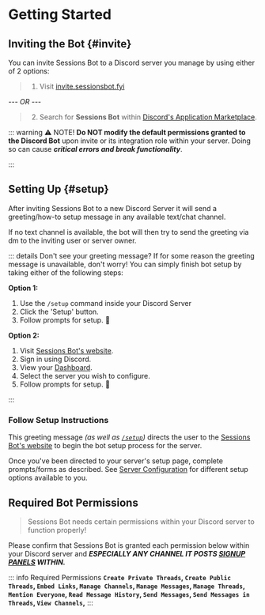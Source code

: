 # Getting Started

## Inviting the Bot {#invite}
You can invite Sessions Bot to a Discord server you manage by using either of 2 options:

 > 1. Visit [invite.sessionsbot.fyi](https://invite.sessionsbot.fyi)

 *--- OR ---*

 > 2. Search for **Sessions Bot** within [Discord's Application Marketplace](https://discord.com/discovery/applications/).

::: warning ⚠️ NOTE!
**Do NOT modify the default permissions granted to the Discord Bot** upon invite or its integration role within your server. Doing so can cause ***critical errors and break functionality***.

:::



## Setting Up {#setup}
After inviting Sessions Bot to a new Discord Server it will send a greeting/how-to setup message in any available text/chat channel.

If no text channel is available, the bot will then try to send the greeting via dm to the inviting user or server owner.

::: details Don't see your greeting message?
If for some reason the greeting message is unavailable, don't worry!
You can simply finish bot setup by taking either of the following steps:

**Option 1:**
1. Use the `/setup` command inside your Discord Server
2. Click the 'Setup' button.
3. Follow prompts for setup. 🎉

**Option 2:**
1. Visit [Sessions Bot's website](https://sessionsbot.fyi).
2. Sign in using Discord.
3. View your [Dashboard](https://sessionsbot.fyi/dashboard).
4. Select the server you wish to configure.
5. Follow prompts for setup. 🎉

:::

### Follow Setup Instructions
This greeting message *(as well as [`/setup`](./commands.md#setup))* directs the user to the [Sessions Bot's website](https://sessionsbot.fyi) to begin the bot setup process for the server.

Once you've been directed to your server's setup page, complete prompts/forms as described.
See [Server Configuration](/server-config) for different setup options available to you.


## Required Bot Permissions

> Sessions Bot needs certain permissions within your Discord server to function properly!

Please confirm that Sessions Bot is granted each permission below within your Discord server and ***ESPECIALLY ANY CHANNEL IT POSTS [SIGNUP PANELS](/session-schedules#signup-panels) WITHIN.***

::: info Required Permissions
**`Create Private Threads`, `Create Public Threads`, `Embed Links`, `Manage Channels`, `Manage Messages`, `Manage Threads`, `Mention Everyone`, `Read Message History`, `Send Messages`, `Send Messages in Threads`, `View Channels`,**
:::